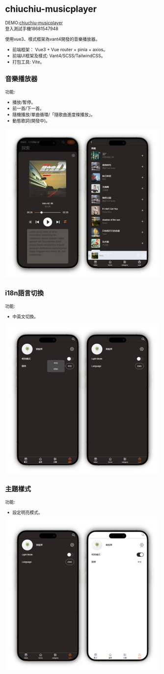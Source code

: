 # chiuchiu-musicplayer

DEMO:[chiuchiu-musicplayer](https://dashuchiu.github.io/demo2/#/main)  
登入測試手機18681547948

使用vue3、樣式框架為vant4開發的音樂播放器。
+ 前端框架： Vue3 + Vue router + pinia + axios。  
+ 前端UI框架及樣式: Vant4/SCSS/TailwindCSS。  
+ 打包工具: Vite。

## 音樂播放器

功能:  
+ 播放/暫停。
+ 前一首/下一首。
+ 隨機播放/單曲循環/「隨歌曲進度條播放」。
+ 動態歌詞(開發中)。     
      
![img](./src/assets/img/demo_musicplayer.png)

## i18n語言切換

功能:  
+ 中英文切換。
 

![img](./src/assets/img/langs.png)

## 主題樣式

功能:  
+ 設定明亮模式。
 

![img](./src/assets/img/darkMode.png)

